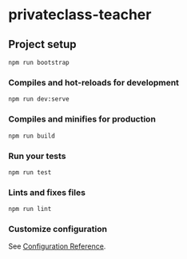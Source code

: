 # privateclass-teacher

## Project setup
```
npm run bootstrap
```

### Compiles and hot-reloads for development
```
npm run dev:serve
```

### Compiles and minifies for production
```
npm run build
```

### Run your tests
```
npm run test
```

### Lints and fixes files
```
npm run lint
```

### Customize configuration
See [Configuration Reference](https://cli.vuejs.org/config/).
